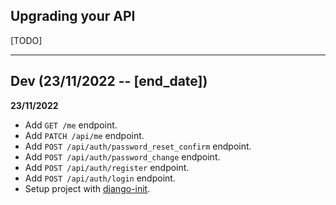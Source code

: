 ## Upgrading your API

[TODO]

----

## Dev (23/11/2022 -- [end_date])

**23/11/2022**

- Add `GET /me` endpoint.
- Add `PATCH /api/me` endpoint.
- Add `POST /api/auth/password_reset_confirm` endpoint.
- Add `POST /api/auth/password_change` endpoint.
- Add `POST /api/auth/register` endpoint.
- Add `POST /api/auth/login` endpoint.
- Setup project with [django-init](https://github.com/Fueled/django-init).
